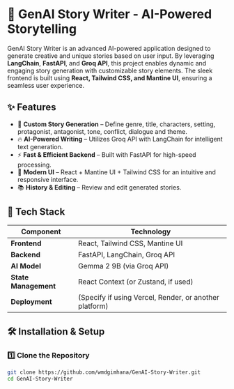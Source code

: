# 🚀 GenAI Story Writer - AI-Powered Storytelling

GenAI Story Writer is an advanced AI-powered application designed to generate creative and unique stories based on user input. By leveraging **LangChain**, **FastAPI**, and **Groq API**, this project enables dynamic and engaging story generation with customizable story elements. The sleek frontend is built using **React, Tailwind CSS, and Mantine UI**, ensuring a seamless user experience.

## ✨ Features

- 📝 **Custom Story Generation** – Define genre, title, characters, setting, protagonist, antagonist, tone, conflict, dialogue and theme.
- 🔥 **AI-Powered Writing** – Utilizes Groq API with LangChain for intelligent text generation.
- ⚡ **Fast & Efficient Backend** – Built with FastAPI for high-speed processing.
- 🎨 **Modern UI** – React + Mantine UI + Tailwind CSS for an intuitive and responsive interface.
- 📚 **History & Editing** – Review and edit generated stories.

## 🚀 Tech Stack

| Component  | Technology |
|------------|-----------|
| **Frontend** | React, Tailwind CSS, Mantine UI |
| **Backend**  | FastAPI, LangChain, Groq API |
| **AI Model** | Gemma 2 9B (via Groq API) |
| **State Management** | React Context (or Zustand, if used) |
| **Deployment** | (Specify if using Vercel, Render, or another platform) |

## 🛠 Installation & Setup

### **1️⃣ Clone the Repository**
```sh
git clone https://github.com/wmdgimhana/GenAI-Story-Writer.git
cd GenAI-Story-Writer
```
